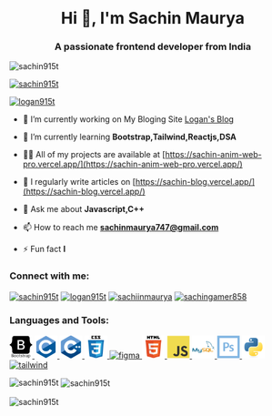 <div style="align: center;">
    <img  src="https://eportfolio.utm.my/artefact/file/download.php?file=682041&view=171850&embedded=1&text=691127" alt="" width="800px">
</div>

<h1 align="center">Hi 👋, I'm Sachin Maurya</h1>
<h3 align="center">A passionate frontend developer from India</h3>


<p align="left"> <img src="https://komarev.com/ghpvc/?username=sachin915t&label=Profile%20views&color=0e75b6&style=flat" alt="sachin915t" /> </p>

<p align="left"> <a href="https://github.com/ryo-ma/github-profile-trophy"><img src="https://github-profile-trophy.vercel.app/?username=sachin915t" alt="sachin915t" /></a> </p>

<p align="left"> <a href="https://twitter.com/logan915t" target="blank"><img src="https://img.shields.io/twitter/follow/logan915t?logo=twitter&style=for-the-badge" alt="logan915t" /></a> </p>
<img align="right" src="https://cdn1.forevergeek.com/uploads/33/2015/02/pi.jpg" alt="">

- 🔭 I’m currently working on My Bloging Site [Logan's Blog](https://sachin-blog.vercel.app/)

- 🌱 I’m currently learning **Bootstrap,Tailwind,Reactjs,DSA**

- 👨‍💻 All of my projects are available at [https://sachin-anim-web-pro.vercel.app/](https://sachin-anim-web-pro.vercel.app/)

- 📝 I regularly write articles on [https://sachin-blog.vercel.app/](https://sachin-blog.vercel.app/)

- 💬 Ask me about **Javascript,C++**

- 📫 How to reach me **sachinmaurya747@gmail.com**

- ⚡ Fun fact **I**

<h3 align="left">Connect with me:</h3>
<p align="left">
<a href="https://codepen.io/sachin915t" target="blank"><img align="center" src="https://raw.githubusercontent.com/rahuldkjain/github-profile-readme-generator/master/src/images/icons/Social/codepen.svg" alt="sachin915t" height="30" width="40" /></a>
<a href="https://twitter.com/logan915t" target="blank"><img align="center" src="https://raw.githubusercontent.com/rahuldkjain/github-profile-readme-generator/master/src/images/icons/Social/twitter.svg" alt="logan915t" height="30" width="40" /></a>
<a href="https://instagram.com/sachiinmaurya" target="blank"><img align="center" src="https://raw.githubusercontent.com/rahuldkjain/github-profile-readme-generator/master/src/images/icons/Social/instagram.svg" alt="sachiinmaurya" height="30" width="40" /></a>
<a href="https://www.hackerrank.com/sachingamer858" target="blank"><img align="center" src="https://raw.githubusercontent.com/rahuldkjain/github-profile-readme-generator/master/src/images/icons/Social/hackerrank.svg" alt="sachingamer858" height="30" width="40" /></a>
</p>

<h3 align="left">Languages and Tools:</h3>
<p align="left"> <a href="https://getbootstrap.com" target="_blank" rel="noreferrer"> <img src="https://raw.githubusercontent.com/devicons/devicon/master/icons/bootstrap/bootstrap-plain-wordmark.svg" alt="bootstrap" width="40" height="40"/> </a> <a href="https://www.cprogramming.com/" target="_blank" rel="noreferrer"> <img src="https://raw.githubusercontent.com/devicons/devicon/master/icons/c/c-original.svg" alt="c" width="40" height="40"/> </a> <a href="https://www.w3schools.com/cpp/" target="_blank" rel="noreferrer"> <img src="https://raw.githubusercontent.com/devicons/devicon/master/icons/cplusplus/cplusplus-original.svg" alt="cplusplus" width="40" height="40"/> </a> <a href="https://www.w3schools.com/css/" target="_blank" rel="noreferrer"> <img src="https://raw.githubusercontent.com/devicons/devicon/master/icons/css3/css3-original-wordmark.svg" alt="css3" width="40" height="40"/> </a> <a href="https://www.figma.com/" target="_blank" rel="noreferrer"> <img src="https://www.vectorlogo.zone/logos/figma/figma-icon.svg" alt="figma" width="40" height="40"/> </a> <a href="https://www.w3.org/html/" target="_blank" rel="noreferrer"> <img src="https://raw.githubusercontent.com/devicons/devicon/master/icons/html5/html5-original-wordmark.svg" alt="html5" width="40" height="40"/> </a> <a href="https://developer.mozilla.org/en-US/docs/Web/JavaScript" target="_blank" rel="noreferrer"> <img src="https://raw.githubusercontent.com/devicons/devicon/master/icons/javascript/javascript-original.svg" alt="javascript" width="40" height="40"/> </a> <a href="https://www.mysql.com/" target="_blank" rel="noreferrer"> <img src="https://raw.githubusercontent.com/devicons/devicon/master/icons/mysql/mysql-original-wordmark.svg" alt="mysql" width="40" height="40"/> </a> <a href="https://www.photoshop.com/en" target="_blank" rel="noreferrer"> <img src="https://raw.githubusercontent.com/devicons/devicon/master/icons/photoshop/photoshop-line.svg" alt="photoshop" width="40" height="40"/> </a> <a href="https://www.python.org" target="_blank" rel="noreferrer"> <img src="https://raw.githubusercontent.com/devicons/devicon/master/icons/python/python-original.svg" alt="python" width="40" height="40"/> </a> <a href="https://tailwindcss.com/" target="_blank" rel="noreferrer"> <img src="https://www.vectorlogo.zone/logos/tailwindcss/tailwindcss-icon.svg" alt="tailwind" width="40" height="40"/> </a> </p>

<p><img align="left" src="https://github-readme-stats.vercel.app/api/top-langs?username=sachin915t&show_icons=true&locale=en&layout=compact" alt="sachin915t" /></p>

<p>&nbsp;<img align="center" src="https://github-readme-stats.vercel.app/api?username=sachin915t&show_icons=true&locale=en" alt="sachin915t" /></p>

<p><img align="center" src="https://github-readme-streak-stats.herokuapp.com/?user=sachin915t&" alt="sachin915t" /></p>
